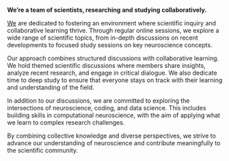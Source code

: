 **We’re a team of scientists, researching and studying collaboratively.**

[We](https://moneuronlab.github.io/team) are dedicated to fostering an environment where scientific inquiry and collaborative learning thrive. Through regular online sessions, we explore a wide range of scientific topics, from in-depth discussions on recent developments to focused study sessions on key neuroscience concepts.

Our approach combines structured discussions with collaborative learning. We hold themed scientific discussions where members share insights, analyze recent research, and engage in critical dialogue. We also dedicate time to deep study to ensure that everyone stays on track with their learning and understanding of the field.

In addition to our discussions, we are committed to exploring the intersections of neuroscience, coding, and data science. This includes building skills in computational neuroscience, with the aim of applying what we learn to complex research challenges.

By combining collective knowledge and diverse perspectives, we strive to advance our understanding of neuroscience and contribute meaningfully to the scientific community.
